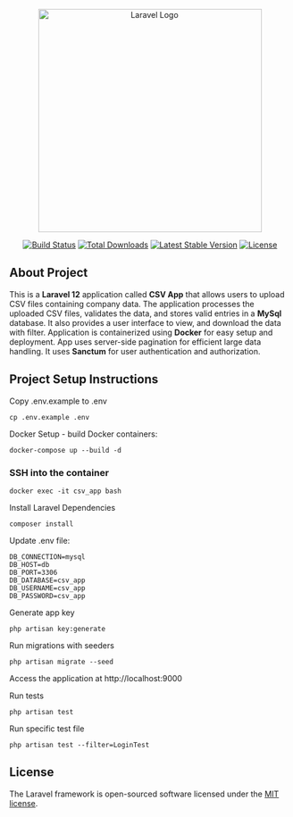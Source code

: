 <p align="center"><a href="https://laravel.com" target="_blank"><img src="https://raw.githubusercontent.com/laravel/art/master/logo-lockup/5%20SVG/2%20CMYK/1%20Full%20Color/laravel-logolockup-cmyk-red.svg" width="400" alt="Laravel Logo"></a></p>

<p align="center">
<a href="https://github.com/laravel/framework/actions"><img src="https://github.com/laravel/framework/workflows/tests/badge.svg" alt="Build Status"></a>
<a href="https://packagist.org/packages/laravel/framework"><img src="https://img.shields.io/packagist/dt/laravel/framework" alt="Total Downloads"></a>
<a href="https://packagist.org/packages/laravel/framework"><img src="https://img.shields.io/packagist/v/laravel/framework" alt="Latest Stable Version"></a>
<a href="https://packagist.org/packages/laravel/framework"><img src="https://img.shields.io/packagist/l/laravel/framework" alt="License"></a>
</p>

## About Project
This is a **Laravel 12** application called **CSV App** that allows users to upload CSV files containing company data. The application
processes the uploaded CSV files, validates the data, and stores valid entries in a **MySql** database. It also provides
a user interface to view, and download the data with filter. Application is containerized using **Docker** for easy
setup and deployment. App uses server-side pagination for efficient large data handling. It uses **Sanctum** for user
authentication and authorization.

## Project Setup Instructions

Copy .env.example to .env

```
cp .env.example .env
```

Docker Setup - build Docker containers:

```
docker-compose up --build -d
```

### SSH into the container

```
docker exec -it csv_app bash
```

Install Laravel Dependencies

```
composer install
``` 

Update .env file:

```
DB_CONNECTION=mysql
DB_HOST=db
DB_PORT=3306
DB_DATABASE=csv_app
DB_USERNAME=csv_app
DB_PASSWORD=csv_app
```

Generate app key

```
php artisan key:generate
```

Run migrations with seeders

```
php artisan migrate --seed
```

Access the application at http://localhost:9000

Run tests

```
php artisan test
```

Run specific test file

```
php artisan test --filter=LoginTest
```

## License

The Laravel framework is open-sourced software licensed under the [MIT license](https://opensource.org/licenses/MIT).
